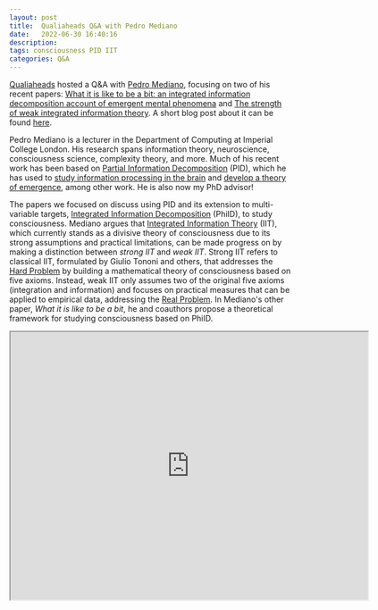 ```yaml
---
layout: post
title:  Qualiaheads Q&A with Pedro Mediano
date:   2022-06-30 16:40:16
description: 
tags: consciousness PID IIT
categories: Q&A
---
```


<a href='https://qualiaheads.github.io/blog/'>Qualiaheads</a> hosted a Q&A with <a href='https://pmediano.gitlab.io/'>Pedro Mediano</a>, focusing on two of his recent papers: <a href='https://academic.oup.com/nc/article/2021/2/niab027/6429334?login=false'>What it is like to be a bit: an integrated information decomposition account of emergent mental phenomena</a> and <a href='https://www.cell.com/trends/cognitive-sciences/fulltext/S1364-6613(22)00092-4?_returnURL=https%3A%2F%2Flinkinghub.elsevier.com%2Fretrieve%2Fpii%2FS1364661322000924%3Fshowall%3Dtrue'>The strength of weak integrated information theory</a>. A short blog post about it can be found <a href='https://qualiaheads.github.io/blog/pedro-mediano-q-and-a'>here</a>.

Pedro Mediano is a lecturer in the Department of Computing at Imperial College London. His research spans information theory, neuroscience, consciousness science, complexity theory, and more. Much of his recent work has been based on <a href='https://arxiv.org/abs/1004.2515'>Partial Information Decomposition</a> (PID), which he has used to <a href='https://www.nature.com/articles/s41593-022-01070-0'>study information processing in the brain</a> and <a href='https://journals.plos.org/ploscompbiol/article?id=10.1371/journal.pcbi.1008289'>develop a theory of emergence</a>, among other work. He is also now my PhD advisor!

The papers we focused on discuss using PID and its extension to multi-variable targets, <a href='https://arxiv.org/abs/2109.13186'>Integrated Information Decomposition</a> (PhiID), to study consciousness. Mediano argues that <a href='https://arxiv.org/abs/2212.14787'>Integrated Information Theory</a> (IIT), which currently stands as a divisive theory of consciousness due to its strong assumptions and practical limitations, can be made progress on by making a distinction between *strong IIT* and *weak IIT*. Strong IIT refers to classical IIT, formulated by Giulio Tononi and others, that addresses the <a href='https://consc.net/papers/facing.pdf'>Hard Problem</a> by building a mathematical theory of consciousness based on five axioms. Instead, weak IIT only assumes two of the original five axioms (integration and information) and focuses on practical measures that can be applied to empirical data, addressing the <a href='https://psyarxiv.com/z8f5s/'>Real Problem</a>. In Mediano's other paper, *What it is like to be a bit*, he and coauthors propose a theoretical framework for studying consciousness based on PhiID.


<iframe src="https://drive.google.com/file/d/1oIcolPtPmq9euLXqWc1nAdBE79QZaF5x/preview" width="640" height="480" allow="autoplay"></iframe>
